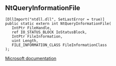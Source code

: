 ## NtQueryInformationFile

```
[DllImport("ntdll.dll", SetLastError = true)]
public static extern int NtQueryInformationFile(
   IntPtr FileHandle,
   ref IO_STATUS_BLOCK IoStatusBlock,
   IntPtr FileInformation,
   uint Length,
   FILE_INFORMATION_CLASS FileInformationClass
);
```

[Microsoft documentation](https://docs.microsoft.com/en-us/windows/win32/api/winternl/nf-winternl-ntqueryinformationfile)
